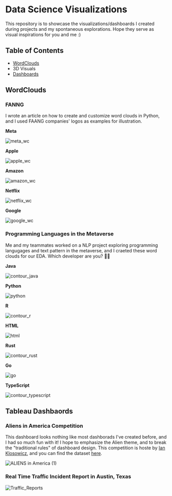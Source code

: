 # Data Science Visualizations
This repository is to showcase the visualizations/dashboards I created during projects and my spontaneous explorations. Hope they serve as visual inspirations for you and me :)

## Table of Contents
- [WordClouds](https://github.com/m3redithw/data-science-visualizations/edit/main/README.md#wordclouds)
- 3D Visuals
- [Dashboards](https://github.com/m3redithw/data-science-visualizations/edit/main/README.md#tableau-dashbaords)

## WordClouds
### FANNG
I wrote an article on how to create and customize word clouds in Python, and I used FAANG companies' logos as examples for illustration.

**Meta**

![meta_wc](https://user-images.githubusercontent.com/105242871/189498359-fc61e0cc-e6d1-4b18-8586-75d4bb338617.png)

**Apple**

![apple_wc](https://user-images.githubusercontent.com/105242871/189498292-4cc42971-c5ee-413a-aca0-d37ce950713e.png)

**Amazon**

![amazon_wc](https://user-images.githubusercontent.com/105242871/189498302-bc5bc37c-ba51-4133-83a0-cb940a047933.png)

**Netflix**

![netflix_wc](https://user-images.githubusercontent.com/105242871/189498320-f3976dab-091b-4a35-b2f4-0f894020d599.png)

**Google**

![google_wc](https://user-images.githubusercontent.com/105242871/189498324-8b0e45d2-0506-401b-ba5b-61cea41fe128.png)

### Programming Languages in the Metaverse
Me and my teammates worked on a NLP project exploring programming langugages and text pattern in the metaverse, and I craeted these word clouds for our EDA. Which developer are you? :technologist:

**Java**

![contour_java](https://user-images.githubusercontent.com/105242871/189498623-70c0e389-699b-43d5-a7cc-f704592b37f7.png)

**Python**

![python](https://user-images.githubusercontent.com/105242871/189498631-77880156-2ac5-44de-9d5e-65e655ebc28b.png)

**R**

![contour_r](https://user-images.githubusercontent.com/105242871/189498656-ac836580-36ae-499d-bb6d-34d2c0327493.png)

**HTML**

![html](https://user-images.githubusercontent.com/105242871/189498669-3b24c222-f578-4b29-93a8-768ba65e86c1.png)

**Rust**

![contour_rust](https://user-images.githubusercontent.com/105242871/189498709-5ceb3767-84b3-4d61-9bbb-da14bc97c279.png)

**Go**

![go](https://user-images.githubusercontent.com/105242871/189498716-4ce05d16-2698-43b1-991a-00d48d1992f8.png)

**TypeScript**

![contour_typescript](https://user-images.githubusercontent.com/105242871/189498728-07c01b7b-6463-4059-82ea-7953ee9c5513.png)


## Tableau Dashbaords
### Aliens in America Competition
This dashboard looks nothing like most dashborads I've created before, and I had so much fun with it! I hope to emphasize the Alien theme, and to break the "traditional rules" of dashboard design. This competition is hoste by [Ian Klosowicz](https://www.linkedin.com/in/ian-klosowicz/), and you can find the dataset [here](https://app.gumroad.com/d/0fb71d07cc5cb8c46be599e272e36eed).

![ALIENS in America (1)](https://user-images.githubusercontent.com/105242871/188285210-83414795-516a-4eb7-bd57-613afce46dbe.jpg)

### Real Time Traffic Incident Report in Austin, Texas
![Traffic_Reports](https://user-images.githubusercontent.com/105242871/189498800-6d148b7d-e4cc-440b-8352-01ba07e4b39e.png)

